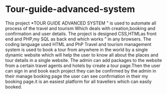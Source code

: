 # Tour-guide-advanced-system
This project *TOUR GUIDE ADVANCED SYSTEM " is used to automate all process of the travel and tourism Which deals with creation,booking and confirmation and user details. The project is designed CSS,HTMLas front end and PHP,my SQL as back end which works " in any browsers. The coding language used HTML and PhP Travel and tourism management system is used to book a tour from anywhere in  the world by a single dynamic website which will help the user to know all about the places and tour details in a single website. The admin can add packages to the website from a certain travel agents and hotels by create a tour page.Then the user can sign in and book each project they can be confirmed by the admin in their manage booking page the user can see confirmation in their my booking page.it is an easiest platform for all travellers which can easily booked.
